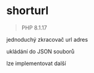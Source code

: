 # shorturl

> PHP 8.1.17

jednoduchý zkracovač url adres

ukládání do JSON souborů

lze implementovat další
